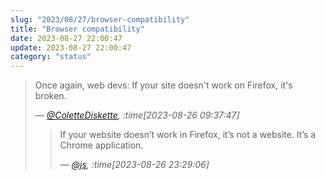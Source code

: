 ```yaml
---
slug: "2023/08/27/browser-compatibility"
title: "Browser compatibility"
date: 2023-08-27 22:00:47
update: 2023-08-27 22:00:47
category: "status"
---
```


> Once again, web devs: If your site doesn't work on Firefox, it's broken.
> 
> <cite>&mdash; [@ColetteDiskette](https://retro.pizza/@ColetteDiskette/110953946663249384), :time[2023-08-26 09:37:47]</cite>
>
> > If your website doesn’t work in Firefox, it’s not a website. It’s a Chrome application.
> >
> > <cite>&mdash; [@js](https://ap.nil.im/objects/6afdb834-8836-4464-8c10-6e96bd2f32a5), :time[2023-08-26 23:29:06]</cite>
